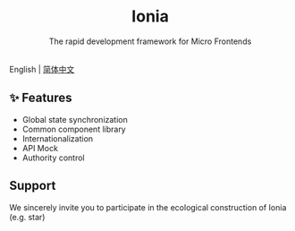 <h1 align="center">Ionia</h1>

<div align="center">
The rapid development framework for Micro Frontends
</div>
<br/>

English | [简体中文](./README-zh_CN.md)

## ✨ Features

- Global state synchronization
- Common component library
- Internationalization
- API Mock
- Authority control

## Support

We sincerely invite you to participate in the ecological construction of Ionia (e.g. star)

